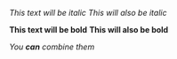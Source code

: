 *This text will be italic*
_This will also be italic_


**This text will be bold**
__This will also be bold__

_You **can** combine them_
